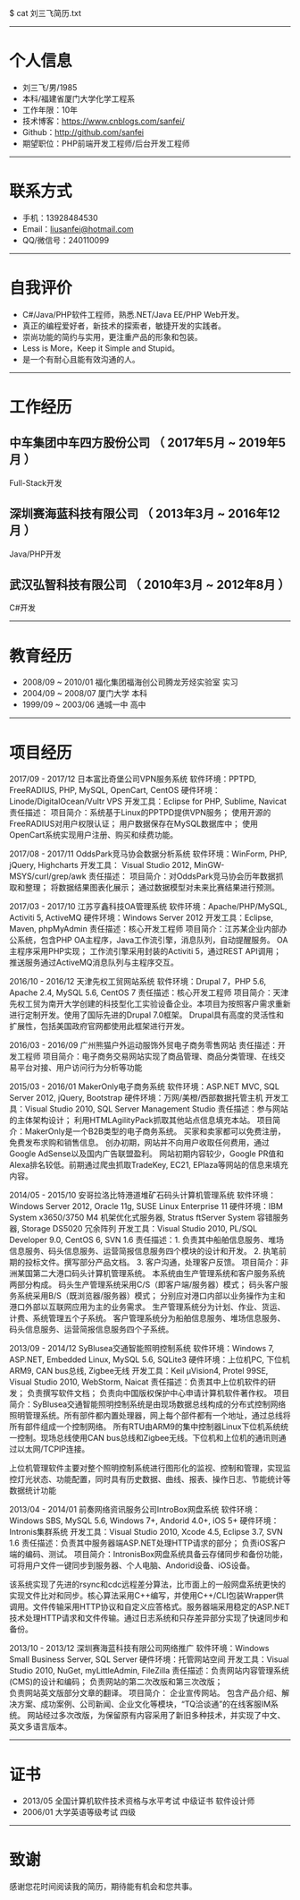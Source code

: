 $ cat 刘三飞简历.txt

---

# 个人信息

 - 刘三飞/男/1985 
 - 本科/福建省厦门大学化学工程系 
 - 工作年限：10年
 - 技术博客：https://www.cnblogs.com/sanfei/
 - Github：http://github.com/sanfei 
 - 期望职位：PHP前端开发工程师/后台开发工程师
 
---

# 联系方式

- 手机：13928484530 
- Email：liusanfei@hotmail.com
- QQ/微信号：240110099

---

# 自我评价

- C#/Java/PHP软件工程师，熟悉.NET/Java EE/PHP Web开发。
- 真正的编程爱好者，新技术的探索者，敏捷开发的实践者。
- 崇尚功能的简约与实用，更注重产品的形象和包装。
- Less is More，Keep it Simple and Stupid。
- 是一个有耐心且能有效沟通的人。

---

# 工作经历

## 中车集团中车四方股份公司 （ 2017年5月 ~ 2019年5月 ）

Full-Stack开发

## 深圳赛海蓝科技有限公司 （ 2013年3月 ~ 2016年12月 ）

Java/PHP开发

## 武汉弘智科技有限公司 （ 2010年3月 ~ 2012年8月 ）

C#开发

---

# 教育经历

- 2008/09 ~ 2010/01 福化集团福海创公司腾龙芳烃实验室 实习
- 2004/09 ~ 2008/07 厦门大学 本科
- 1999/09 ~ 2003/06 通城一中 高中

---

# 项目经历

2017/09 - 2017/12	日本富比奇堡公司VPN服务系统
	软件环境：PPTPD, FreeRADIUS, PHP, MySQL, OpenCart, CentOS
	硬件环境：Linode/DigitalOcean/Vultr VPS
	开发工具：Eclipse for PHP, Sublime, Navicat
	责任描述：
	项目简介：系统基于Linux的PPTPD提供VPN服务；
使用开源的FreeRADIUS对用户权限认证；
用户数据保存在MySQL数据库中；
使用OpenCart系统实现用户注册、购买和续费功能。

2017/08 - 2017/11	OddsPark竞马协会数据分析系统
	软件环境：WinForm, PHP, jQuery, Highcharts
	开发工具： Visual Studio 2012, MinGW-MSYS/curl/grep/awk
	责任描述：
	项目简介：对OddsPark竞马协会历年数据抓取和整理；
将数据结果图表化展示；
通过数据模型对未来比赛结果进行预测。

2017/03 - 2017/10	江苏亨鑫科技OA管理系统
	软件环境：Apache/PHP/MySQL, Activiti 5, ActiveMQ
	硬件环境：Windows Server 2012
	开发工具：Eclipse, Maven, phpMyAdmin
	责任描述：核心开发工程师
	项目简介：江苏某企业内部办公系统，包含PHP OA主程序，Java工作流引擎，消息队列，自动提醒服务。
OA主程序采用PHP实现；
工作流引擎采用封装的Activiti 5，通过REST API调用；
推送服务通过ActiveMQ消息队列与主程序交互。

2016/10 - 2016/12	天津先权工贸网站系统
	软件环境：Drupal 7，PHP 5.6, Apache 2.4, MySQL 5.6, CentOS 7
	责任描述：核心开发工程师
	项目简介：天津先权工贸为南开大学创建的科技型化工实验设备企业。本项目为按照客户需求重新进行定制开发。使用了国际先进的Drupal 7.0框架。
Drupal具有高度的灵活性和扩展性，包括美国政府官网都使用此框架进行开发。 

2016/03 - 2016/09	广州熊猫户外运动服饰外贸电子商务零售网站
	责任描述：开发工程师
	项目简介：电子商务交易网站实现了商品管理、商品分类管理、在线交易平台对接、用户访问行为分析等功能

2015/03 - 2016/01	MakerOnly电子商务系统
	软件环境：ASP.NET MVC, SQL Server 2012, jQuery, Bootstrap
	硬件环境：万网/美橙/西部数据托管主机
	开发工具：Visual Studio 2010, SQL Server Management Studio
	责任描述：参与网站的主体架构设计；
利用HTMLAgilityPack抓取其他站点信息填充本站。
	项目简介：MakerOnly是一个B2B类型的电子商务系统。
买家和卖家都可以免费注册，免费发布求购和销售信息。
创办初期，网站并不向用户收取任何费用，通过Google AdSense以及国内广告联盟盈利。
网站初期内容较少，Google PR值和Alexa排名较低。前期通过爬虫抓取TradeKey, EC21, EPlaza等网站的信息来填充内容。

2014/05 - 2015/10	安哥拉洛比特港道堆矿石码头计算机管理系统
	软件环境：Windows Server 2012, Oracle 11g, SUSE Linux Enterprise 11
	硬件环境：IBM System x3650/3750 M4 机架优化式服务器, Stratus ftServer System 容错服务器, Storage DS5020 冗余阵列
	开发工具：Visual Studio 2010, PL/SQL Developer 9.0, CentOS 6, SVN 1.6
	责任描述：1. 负责其中船舶信息服务、堆场信息服务、码头信息服务、运营简报信息服务四个模块的设计和开发。 
2. 执笔前期的投标文件。撰写部分产品文档。 
3. 客户沟通，处理客户反馈。
	项目简介：非洲某国第二大港口码头计算机管理系统。 
本系统由生产管理系统和客户服务系统两部分构成。 
码头生产管理系统采用C/S（即客户端/服务器）模式； 
码头客户服务系统采用B/S（既浏览器/服务器）模式； 
分别应对港口内部以业务操作为主和港口外部以互联网应用为主的业务需求。 
生产管理系统分为计划、作业、货运、计费、系统管理五个子系统。 
客户管理系统分为船舶信息服务、堆场信息服务、码头信息服务、运营简报信息服务四个子系统。 

2013/09 - 2014/12	SyBlusea交通智能照明控制系统
	软件环境：Windows 7, ASP.NET, Embedded Linux, MySQL 5.6, SQLite3
	硬件环境：上位机PC, 下位机ARM9, CAN bus总线, Zigbee无线
	开发工具：Keil μVision4, Protel 99SE, Visual Studio 2010, WebStorm, Naicat
	责任描述：负责其中上位机软件的研发； 
负责撰写软件文档； 
负责向中国版权保护中心申请计算机软件著作权。
	项目简介：SyBlusea交通智能照明控制系统是由现场数据总线构成的分布式控制网络照明管理系统。所有部件都内置处理器，网上每个部件都有一个地址，通过总线将所有部件组成一个控制网络。
所有RTU由ARM9的集中控制器Linux下位机系统统一控制。现场总线使用CAN bus总线和Zigbee无线。下位机和上位机的通讯则通过以太网/TCPIP连接。

上位机管理软件主要对整个照明控制系统进行图形化的监视、控制和管理，实现监控灯光状态、功能配置，同时具有历史数据、曲线、报表、操作日志、节能统计等数据统计功能

2013/04 - 2014/01	前奏网络资讯服务公司IntroBox网盘系统
	软件环境：Windows SBS, MySQL 5.6, Windows 7+, Andorid 4.0+, iOS 5+
	硬件环境：Intronis集群系统
	开发工具：Visual Studio 2010, Xcode 4.5, Eclipse 3.7, SVN 1.6
	责任描述：负责其中服务器端ASP.NET处理HTTP请求的部分；
负责iOS客户端的编码、测试。
	项目简介：IntronisBox网盘系统具备云存储同步和备份功能，可将用户文件一键同步到服务器、个人电脑、Andorid设备、iOS设备。

该系统实现了先进的rsync和cdc远程差分算法，比市面上的一般网盘系统更快的实现文件比对和同步。核心算法采用C++编写，并使用C++/CLI包装Wrapper供调用。文件传输采用HTTP协议和自定义应答格式。服务器端采用稳定的ASP.NET技术处理HTTP请求和文件传输。通过日志系统和只存差异部分实现了快速同步和备份。

2013/10 - 2013/12	深圳赛海蓝科技有限公司网络推广
	软件环境：Windows Small Business Server, SQL Server
	硬件环境：托管网站空间
	开发工具：Visual Studio 2010, NuGet, myLittleAdmin, FileZilla
	责任描述：负责网站内容管理系统(CMS)的设计和编码； 
负责网站的第二次改版和第三次改版；  
负责网站英文版部分文章的翻译。
	项目简介：
 企业宣传网站。
 包含产品介绍、解决方案、成功案例、公司新闻、企业文化等模块，“TQ洽谈通”的在线客服IM系统。 
 网站经过多次改版，为保留原有内容采用了新旧多种技术，并实现了中文、英文多语言版本。

---

# 证书

- 2013/05 全国计算机软件技术资格与水平考试 中级证书 软件设计师
- 2006/01 大学英语等级考试 四级

---

# 致谢

感谢您花时间阅读我的简历，期待能有机会和您共事。
